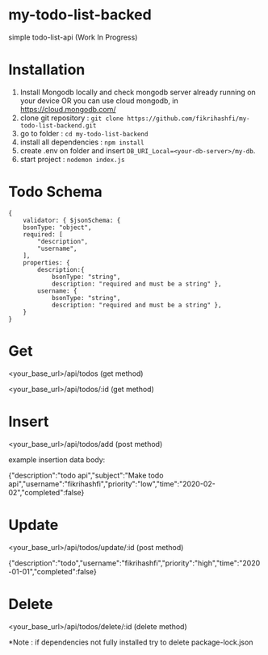 # my-todo-list-backed
simple todo-list-api (Work In Progress)

# Installation
1. Install Mongodb locally and check mongodb server already running on your device OR you can use cloud mongodb, in https://cloud.mongodb.com/  
2. clone git repository : `git clone https://github.com/fikrihashfi/my-todo-list-backend.git`
3. go to folder : `cd my-todo-list-backend`
4. install all dependencies : `npm install`
5. create .env on folder and insert `DB_URI_Local=<your-db-server>/my-db`.
6. start project : `nodemon index.js`

# Todo Schema

    { 
        validator: { $jsonSchema: { 
        bsonType: "object", 
        required: [
            "description", 
            "username",
        ], 
        properties: { 
            description:{
                bsonType: "string", 
                description: "required and must be a string" }, 
            username: { 
                bsonType: "string", 
                description: "required and must be a string" }, 
        }
    }
   
# Get
<your_base_url>/api/todos (get method)

<your_base_url>/api/todos/:id (get method)

# Insert
<your_base_url>/api/todos/add (post method)

example insertion data body:

{"description":"todo api","subject":"Make todo api","username":"fikrihashfi","priority":"low","time":"2020-02-02","completed":false}

# Update
<your_base_url>/api/todos/update/:id (post method)

{"description":"todo","username":"fikrihashfi","priority":"high","time":"2020-01-01","completed":false}

# Delete
<your_base_url>/api/todos/delete/:id (delete method)

*Note : if dependencies not fully installed try to delete package-lock.json




